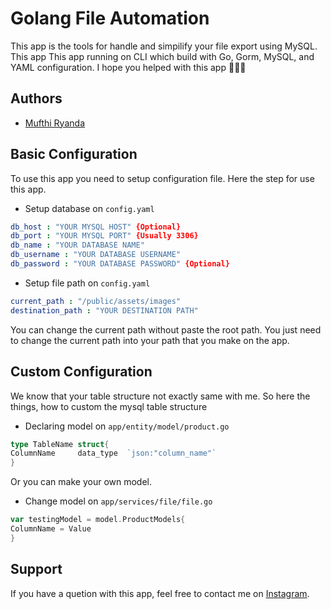 
# Golang File Automation

This app is the tools for handle and simpilify your file export using MySQL.
This app This app running on CLI which build with Go, Gorm, MySQL, and YAML configuration. 
I hope you helped with this app 🙌🙌🙌

## Authors

- [Mufthi Ryanda](https://www.instagram.com/mufthi_ryanda)


## Basic Configuration

To use this app you need to setup configuration file. Here the step for use this app.


- Setup database on ```config.yaml```

```yaml
db_host : "YOUR MYSQL HOST" {Optional}
db_port : "YOUR MYSQL PORT" {Usually 3306}
db_name : "YOUR DATABASE NAME"
db_username : "YOUR DATABASE USERNAME"
db_password : "YOUR DATABASE PASSWORD" {Optional}
```
- Setup file path on ```config.yaml```
```yaml
current_path : "/public/assets/images"
destination_path : "YOUR DESTINATION PATH"
```
You can change the current path without paste the root path. You just
need to change the current path into your path that you make on the app.

## Custom Configuration
We know that your table structure not exactly same with me.
So here the things, how to custom the mysql table structure

- Declaring model on ```app/entity/model/product.go```
```go
type TableName struct{
ColumnName     data_type  `json:"column_name"`
}
```

Or you can make your own model.

- Change model on ```app/services/file/file.go```
```go
var testingModel = model.ProductModels{
ColumnName = Value			
}
```

## Support

If you have a quetion with this app, feel free to contact me on 
[Instagram](https://www.instagram.com/mufthi_ryanda).

